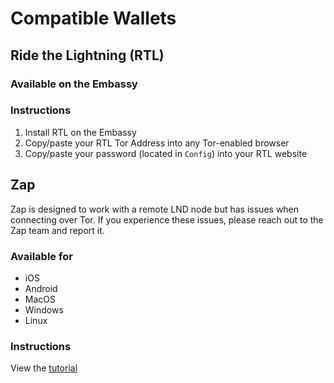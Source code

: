 # Compatible Wallets

## Ride the Lightning (RTL)

### Available on the Embassy

### Instructions
1. Install RTL on the Embassy
1. Copy/paste your RTL Tor Address into any Tor-enabled browser
1. Copy/paste your password (located in `Config`) into your RTL website

## Zap

Zap is designed to work with a remote LND node but has issues when connecting over Tor. If you experience these issues, please reach out to the Zap team and report it.

### Available for
- iOS
- Android
- MacOS
- Windows
- Linux

### Instructions
View the [tutorial](/docs/integrations/zap)
